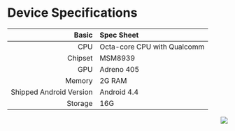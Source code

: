 # Device Specifications

|                   Basic | Spec Sheet                                              |
| ----------------------: | :------------------------------------------------------ | 
|                     CPU | Octa-core CPU with Qualcomm                             |
|                 Chipset | MSM8939                                                 |
|                     GPU | Adreno 405                                              |
|                  Memory | 2G RAM                                                  |
| Shipped Android Version | Android 4.4                                             |
|                 Storage | 16G                                                     |  


 <img align="right"  src="http://i.miaosu.bid/data/f_46942703.jpg" />








